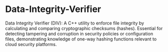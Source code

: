# Data-Integrity-Verifier
Data Integrity Verifier (DIV): A C++ utility to enforce file integrity by calculating and comparing cryptographic checksums (hashes). Essential for detecting tampering and corruption in security policies or configuration files, demonstrating knowledge of one-way hashing functions relevant to cloud security platforms.
